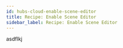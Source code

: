 ```yaml
---
id: hubs-cloud-enable-scene-editor
title: Recipe: Enable Scene Editor
sidebar_label: Recipe: Enable Scene Editor
---
```


asdflkj
